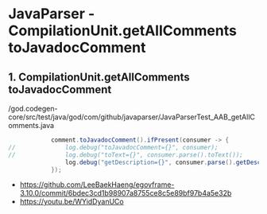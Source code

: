 # JavaParser - CompilationUnit.getAllComments toJavadocComment

## 1. CompilationUnit.getAllComments toJavadocComment

/god.codegen-core/src/test/java/god/com/github/javaparser/JavaParserTest_AAB_getAllComments.java

```java
			comment.toJavadocComment().ifPresent(consumer -> {
//				log.debug("toJavadocComment={}", consumer);
//				log.debug("toText={}", consumer.parse().toText());
				log.debug("getDescription={}", consumer.parse().getDescription().toText());
			});
```

- https://github.com/LeeBaekHaeng/egovframe-3.10.0/commit/6bdec3cd1b98907a8755ce8c5e89bf97b4a5e32b
- https://youtu.be/WYidDyanUCo
